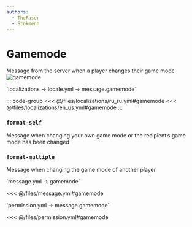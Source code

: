 ```yaml
---
authors:
  - TheFaser
  - Stokmenn
---
```


# Gamemode

Message from the server when a player changes their game mode  
![gamemode](/gamemode.png)

[//]: # (localization)
<!--@include: @/parts/words.md#localization-->
<!--@include: @/parts/words.md#path--> `localizations → locale.yml → message.gamemode`

<!--@include: @/parts/words.md#default-->

::: code-group
<<< @/files/localizations/ru_ru.yml#gamemode
<<< @/files/localizations/en_us.yml#gamemode
:::

### `format-self`

Message when changing your own game mode or the recipient’s game mode has been changed

### `format-multiple`

Message when changing the game mode of another player

[//]: # (message.yml)
<!--@include: @/parts/words.md#setting-->
<!--@include: @/parts/words.md#path--> `message.yml → gamemode`

<!--@include: @/parts/words.md#default-->
<<< @/files/message.yml#gamemode

<!--@include: @/parts/enable.md-->
<!--@include: @/parts/destination.md-->
<!--@include: @/parts/sound.md-->

[//]: # (permission.yml)
<!--@include: @/parts/words.md#permission-->
<!--@include: @/parts/words.md#path--> `permission.yml → message.gamemode`

<!--@include: @/parts/words.md#default-->
<<< @/files/permission.yml#gamemode

<!--@include: @/parts/permission/permissionTier3.md-->
<!--@include: @/parts/permission/sound.md-->
